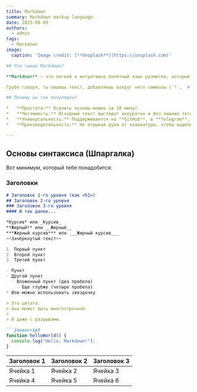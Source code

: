 ```yaml
---
title: Markdown
summary: Markdown markup language.
date: 2025-08-09
authors:
  - admin
tags:
  - Markdown
image:
  caption: 'Image credit: [**Unsplash**](https://unsplash.com)'

## Что такое Markdown?

**Markdown** — это легкий и интуитивно понятный язык разметки, который позволяет с помощью простых символов создавать красиво оформленный текст. Его главная цель — читаемость и простота использования как в исходном коде, так и после преобразования.

Грубо говоря, ты пишешь текст, добавляешь вокруг него символы (`*`, `#`, `-` и т.д.), а специальный процессор (как на GitHub, в Telegram или в Notion) превращает это в HTML-код с красивым форматированием.

## Почему он так популярен?

*   **Простота:** Освоить основы можно за 10 минут.
*   **Читаемость:** Исходный текст выглядит аккуратно и без лишних тегов.
*   **Универсальность:** Поддерживается на **GitHub**, в **Telegram**, **Notion**, **Obsidian**, **Joplin**, многих CMS (WordPress, Ghost) и даже в мессенджерах.
*   **Производительность:** Не отрывай руки от клавиатуры, чтобы выделить текст жирным. Это быстро!

---
```


## Основы синтаксиса (Шпаргалка)

Вот минимум, который тебе понадобится:

###  Заголовки

```markdown
# Заголовок 1-го уровня (как <h1>)
## Заголовок 2-го уровня
### Заголовок 3-го уровня
#### И так далее...

*Курсив* или _Курсив_
**Жирный** или __Жирный__
***Жирный курсив*** или ___Жирный курсив___
~~Зачёркнутый текст~~

1. Первый пункт
2. Второй пункт
3. Третий пункт

- Пункт
- Другой пункт
  - Вложенный пункт (два пробела)
    - Еще глубже (четыре пробела)
* Или можно использовать звездочку

> Это цитата.
> Она может быть многострочной.
>
> И даже с разрывами.

```javascript
function helloWorld() {
  console.log("Hello, Markdown!");
}
```

| Заголовок 1 | Заголовок 2 | Заголовок 3 |
|-------------|-------------|-------------|
| Ячейка 1    | Ячейка 2    | Ячейка 3    |
| Ячейка 4    | Ячейка 5    | Ячейка 6    |
